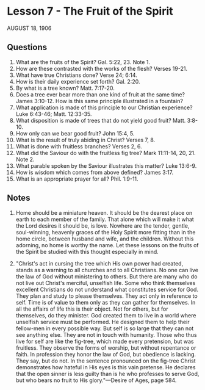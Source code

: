 # Lesson 7 - The Fruit of the Spirit

AUGUST 18, 1906

## Questions

1. What are the fruits of the Spirit? Gal. 5:22, 23. Note 1.
2. How are these contrasted with the works of the flesh? Verses 19-21.
3. What have true Christians done? Verse 24; 6:14.
4. How is their daily experience set forth? Gal. 2:20.
5. By what is a tree known? Matt. 7:17-20.
6. Does a tree ever bear more than one kind of fruit at the same time? James 3:10-12. How is this same principle illustrated in a fountain?
7. What application is made of this principle to our Christian experience? Luke 6:43-46; Matt. 12:33-35.
8. What disposition is made of trees that do not yield good fruit? Matt. 3:8-10.
9. How only can we bear good fruit? John 15:4, 5.
10. What is the result of truly abiding in Christ? Verses 7, 8.
11. What is done with fruitless branches? Verses 2, 6.
12. What did the Saviour do with the fruitless fig tree? Mark 11:11-14, 20, 21. Note 2.
13. What parable spoken by the Saviour illustrates this matter? Luke 13:6-9.
14. How is wisdom which comes from above defined? James 3:17.
15. What is an appropriate prayer for all? Phil. 1:9-11.

## Notes

1. Home should be a miniature heaven. It should be the dearest place on earth to each member of the family. That alone which will make it what the Lord desires it should be, is love. Nowhere are the tender, gentle, soul-winning, heavenly graces of the Holy Spirit more fitting than in the home circle, between husband and wife, and the children. Without this adorning, no home is worthy the name. Let these lessons on the fruits of the Spirit be studied with this thought especially in mind.

2. "Christ's act in cursing the tree which His own power had created, stands as a warning to all churches and to all Christians. No one can live the law of God without ministering to others. But there are many who do not live out Christ's merciful, unselfish life. Some who think themselves excellent Christians do not understand what constitutes service for God. They plan and study to please themselves. They act only in reference to self. Time is of value to them only as they can gather for themselves. In all the affairs of life this is their object. Not for others, but for themselves, do they minister. God created them to live in a world where unselfish service must be performed. He designed them to help their fellow-men in every possible way. But self is so large that they can not see anything else. They are not in touch with humanity. Those who thus live for self are like the fig-tree, which made every pretension, but was fruitless. They observe the forms of worship, but without repentance or faith. In profession they honor the law of God, but obedience is lacking. They say, but do not. In the sentence pronounced on the fig-tree Christ demonstrates how hateful in His eyes is this vain pretense. He declares that the open sinner is less guilty than is he who professes to serve God, but who bears no fruit to His glory."—Desire of Ages, page 584.
